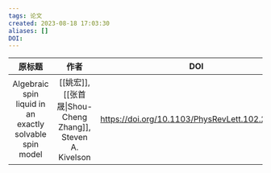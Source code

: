 ```yaml
---
tags: 论文
created: 2023-08-18 17:03:30
aliases: []
DOI: 
---
```


| 原标题 | 作者|DOI|
|:-:|:-:|:-:|
|Algebraic spin liquid in an exactly solvable spin model|[[姚宏]], [[张首晟\|Shou-Cheng Zhang]], Steven A. Kivelson|https://doi.org/10.1103/PhysRevLett.102.217202 |
